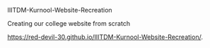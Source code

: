  IIITDM-Kurnool-Website-Recreation
 
 Creating our college website from scratch
 
 https://red-devil-30.github.io/IIITDM-Kurnool-Website-Recreation/.

